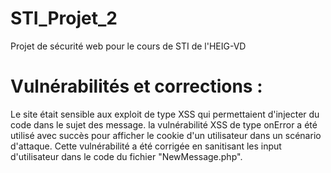 # STI_Projet_2
Projet de sécurité web pour le cours de STI de l'HEIG-VD


# Vulnérabilités et corrections :

Le site était sensible aux exploit de type XSS qui permettaient d'injecter du code dans le sujet des message. la vulnérabilité XSS de type onError a été utilisé avec succès pour afficher le cookie d'un utilisateur dans un scénario d'attaque.
Cette vulnérabilité a été corrigée en sanitisant les input d'utilisateur dans le code du fichier "NewMessage.php".
